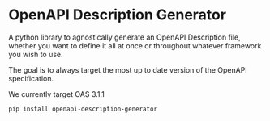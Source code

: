 # OpenAPI Description Generator

A python library to agnostically generate an OpenAPI Description file, whether you want to define it all at once or throughout whatever framework you wish to use.

The goal is to always target the most up to date version of the OpenAPI specification.

We currently target OAS 3.1.1

`pip install openapi-description-generator`

